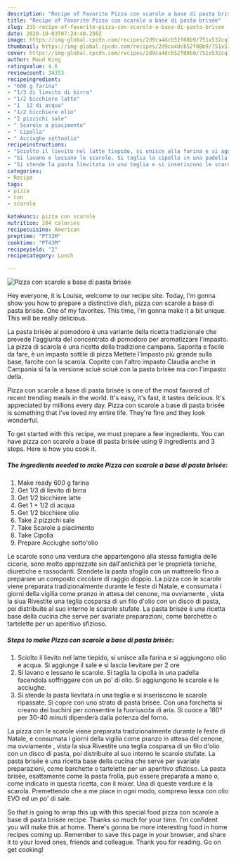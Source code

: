 ```yaml
---
description: "Recipe of Favorite Pizza con scarole a base di pasta brisée"
title: "Recipe of Favorite Pizza con scarole a base di pasta brisée"
slug: 235-recipe-of-favorite-pizza-con-scarole-a-base-di-pasta-brisee
date: 2020-10-03T07:24:40.250Z
image: https://img-global.cpcdn.com/recipes/2d9ca4dcb52f08b9/751x532cq70/pizza-con-scarole-a-base-di-pasta-brisee-recipe-main-photo.jpg
thumbnail: https://img-global.cpcdn.com/recipes/2d9ca4dcb52f08b9/751x532cq70/pizza-con-scarole-a-base-di-pasta-brisee-recipe-main-photo.jpg
cover: https://img-global.cpcdn.com/recipes/2d9ca4dcb52f08b9/751x532cq70/pizza-con-scarole-a-base-di-pasta-brisee-recipe-main-photo.jpg
author: Maud King
ratingvalue: 4.6
reviewcount: 34353
recipeingredient:
- "600 g farina"
- "1/3 di lievito di birra"
- "1/2 bicchiere latte"
- "1  12 di acqua"
- "1/2 bicchiere olio"
- "2 pizzichi sale"
- " Scarole a piacimento"
- " Cipolla"
- " Acciughe sottoolio"
recipeinstructions:
- "Sciolto il lievito nel latte tiepido, si unisce alla farina e si aggiungono olio e acqua. Si aggiunge il sale e si lascia lievitare per 2 ore"
- "Si lavano e lessano le scarole. Si taglia la cipolla in una padella facendola soffriggere con un po&#39; di olio. Si aggiungono le scarole e le acciughe."
- "Si stende la pasta lievitata in una teglia e si inseriscono le scarole ripassate. Si copre con uno strato di pasta brisée. Con una forchetta si creano dei buchini per consentire la fuoriuscita di aria. Si cuoce a 180° per 30-40 minuti dipenderà dalla potenza del forno."
categories:
- Recipe
tags:
- pizza
- con
- scarole

katakunci: pizza con scarole 
nutrition: 284 calories
recipecuisine: American
preptime: "PT32M"
cooktime: "PT43M"
recipeyield: "2"
recipecategory: Lunch

---
```



![Pizza con scarole a base di pasta brisée](https://img-global.cpcdn.com/recipes/2d9ca4dcb52f08b9/751x532cq70/pizza-con-scarole-a-base-di-pasta-brisee-recipe-main-photo.jpg)

Hey everyone, it is Louise, welcome to our recipe site. Today, I'm gonna show you how to prepare a distinctive dish, pizza con scarole a base di pasta brisée. One of my favorites. This time, I'm gonna make it a bit unique. This will be really delicious.

La pasta brisèe al pomodoro è una variante della ricetta tradizionale che prevede l&#39;aggiunta del concentrato di pomodoro per aromatizzare l&#39;impasto. La pizza di scarola è una ricetta della tradizione campana. Saporita e facile da fare, è un impasto sottile di pizza Mettete l&#39;impasto più grande sulla base, farcite con la scarola. Coprite con l&#39;altro impasto Claudia anche in Campania si fa la versione sciuè sciuè con la pasta brisèe ma con l&#39;impasto della.

Pizza con scarole a base di pasta brisée is one of the most favored of recent trending meals in the world. It's easy, it's fast, it tastes delicious. It's appreciated by millions every day. Pizza con scarole a base di pasta brisée is something that I've loved my entire life. They're fine and they look wonderful.


To get started with this recipe, we must prepare a few ingredients. You can have pizza con scarole a base di pasta brisée using 9 ingredients and 3 steps. Here is how you cook it.

<!--inarticleads1-->

##### The ingredients needed to make Pizza con scarole a base di pasta brisée:

1. Make ready 600 g farina
1. Get 1/3 di lievito di birra
1. Get 1/2 bicchiere latte
1. Get 1 + 1/2 di acqua
1. Get 1/2 bicchiere olio
1. Take 2 pizzichi sale
1. Take  Scarole a piacimento
1. Take  Cipolla
1. Prepare  Acciughe sotto&#39;olio


Le scarole sono una verdura che appartengono alla stessa famiglia delle cicorie, sono molto apprezzate sin dall&#39;antichità per le proprietà toniche, diuretiche e rassodanti. Stendete la pasta sfoglia con un matterello fino a preparare un composto circolare di raggio doppio. La pizza con le scarole viene preparata tradizionalmente durante le feste di Natale, e consumata i giorni della vigilia come pranzo in attesa del cenone, ma ovviamente , vista la siua Rivestite una teglia cosparsa di un filo d&#39;olio con un disco di pasta, poi distribuite al suo interno le scarole stufate. La pasta brisée è una ricetta base della cucina che serve per svariate preparazioni, come barchette o tartelette per un aperitivo sfizioso. 

<!--inarticleads2-->

##### Steps to make Pizza con scarole a base di pasta brisée:

1. Sciolto il lievito nel latte tiepido, si unisce alla farina e si aggiungono olio e acqua. Si aggiunge il sale e si lascia lievitare per 2 ore
1. Si lavano e lessano le scarole. Si taglia la cipolla in una padella facendola soffriggere con un po&#39; di olio. Si aggiungono le scarole e le acciughe.
1. Si stende la pasta lievitata in una teglia e si inseriscono le scarole ripassate. Si copre con uno strato di pasta brisée. Con una forchetta si creano dei buchini per consentire la fuoriuscita di aria. Si cuoce a 180° per 30-40 minuti dipenderà dalla potenza del forno.


La pizza con le scarole viene preparata tradizionalmente durante le feste di Natale, e consumata i giorni della vigilia come pranzo in attesa del cenone, ma ovviamente , vista la siua Rivestite una teglia cosparsa di un filo d&#39;olio con un disco di pasta, poi distribuite al suo interno le scarole stufate. La pasta brisée è una ricetta base della cucina che serve per svariate preparazioni, come barchette o tartelette per un aperitivo sfizioso. La pasta brisée, esattamente come la pasta frolla, può essere preparata a mano o, come indicato in questa ricetta, con il mixer. Una di queste verdure è la scarola. Premettendo che a me piace in ogni modo, compreso lessa con olio EVO ed un po&#39; di sale. 

So that is going to wrap this up with this special food pizza con scarole a base di pasta brisée recipe. Thanks so much for your time. I'm confident you will make this at home. There's gonna be more interesting food in home recipes coming up. Remember to save this page in your browser, and share it to your loved ones, friends and colleague. Thank you for reading. Go on get cooking!
